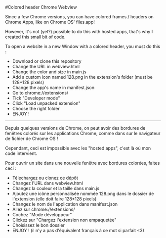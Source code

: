 #Colored header Chrome Webview

Since a few Chrome versions, you can have colored frames / headers on Chrome Apps, like on Chrome OS' files.app!

However, it's not (yet?) possible to do this with hosted apps, that's why I created this small bit of code.

To open a website in a new Window with a colored header, you must do this : 

- Download or clone this repository
- Change the URL in webview.html
- Change the color and size in main.js
- Add a custom icon named 128.png in the extension's folder (must be 128*128 pixels)
- Change the app's name in manifest.json
- Go to chrome://extensions/
- Tick "Developer mode"
- Click "Load unpacked extension"
- Choose the right folder
- ENJOY !

-----------------------------

Depuis quelques versions de Chrome, on peut avoir des bordures de fenêtres colorés sur les applications Chrome, comme dans sur le navigateur de fichier de Chrome OS !

Cependant, ceci est impossible avec les "hosted apps", c'est là où mon code intervient.

Pour ouvrir un site dans une nouvelle fenêtre avec bordures colorées, faites ceci :

- Télechargez ou clonez ce dépôt
- Changez l'URL dans webview.html
- Changez la couleur et la taille dans main.js
- Ajoutez une icône personnalisée nommée 128.png dans le dossier de l'extension (elle doit faire 128*128 pixels)
- Changez le nom de l'application dans manifest.json
- Allez sur chrome://extensions/
- Cochez "Mode développeur"
- Clickez sur "Chargez l'extension non empaquetée"
- Choisissez le bon dossier
- ENJOY ! (il n'y a pas d'équivalent français à ce mot si parfait <3)